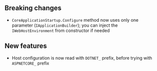 [//]: # (Format this CHANGELOG.md with these titles:)
[//]: # (Breaking changes)
[//]: # (New features)
[//]: # (Bug fixes)
[//]: # (Minor changes)

## Breaking changes

- `CoreApplicationStartup.Configure` method now uses only one parameter (`IApplicationBuilder`); you can inject the `IWebHostEnvironment` from constructor if needed

## New features

- Host configuration is now read with `DOTNET_` prefix, before trying with `ASPNETCORE_` prefix
